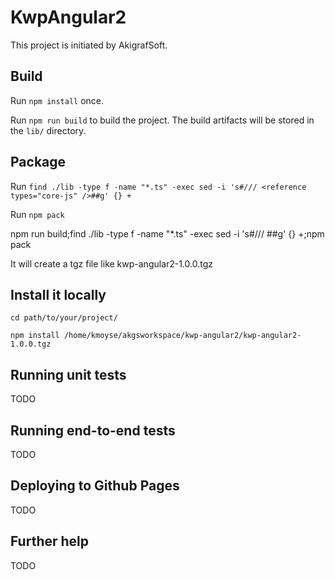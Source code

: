 # KwpAngular2

This project is initiated by AkigrafSoft.

## Build

Run `npm install` once.

Run `npm run build` to build the project. The build artifacts will be stored in the `lib/` directory.

## Package

Run `find ./lib -type f -name "*.ts" -exec sed -i 's#/// <reference types="core-js" />##g' {} +`

Run `npm pack`

npm run build;find ./lib -type f -name "*.ts" -exec sed -i 's#/// <reference types="core-js" />##g' {} +;npm pack

It will create a tgz file like kwp-angular2-1.0.0.tgz

## Install it locally

`cd path/to/your/project/`

`npm install /home/kmoyse/akgsworkspace/kwp-angular2/kwp-angular2-1.0.0.tgz`

## Running unit tests

TODO

## Running end-to-end tests

TODO

## Deploying to Github Pages

TODO

## Further help

TODO
